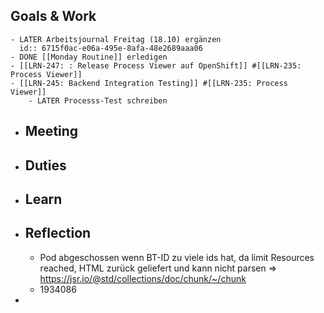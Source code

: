 ## Goals & Work
	- LATER Arbeitsjournal Freitag (18.10) ergänzen
	  id:: 6715f0ac-e06a-495e-8afa-48e2689aaa06
	- DONE [[Monday Routine]] erledigen
	- [[LRN-247: : Release Process Viewer auf OpenShift]] #[[LRN-235: Process Viewer]]
	- [[LRN-245: Backend Integration Testing]] #[[LRN-235: Process Viewer]]
		- LATER Processs-Test schreiben
- ## Meeting
- ## Duties
- ## Learn
- ## Reflection
	- Pod abgeschossen wenn BT-ID zu viele ids hat, da limit Resources reached, HTML zurück geliefert und kann nicht parsen => https://jsr.io/@std/collections/doc/chunk/~/chunk
	- 1934086
-